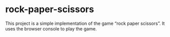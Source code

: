 # rock-paper-scissors

This project is a simple implementation of the game “rock paper scissors”.
It uses the browser console to play the game.